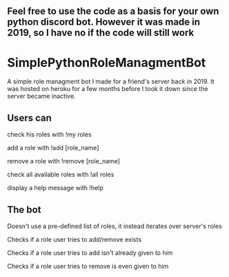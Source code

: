 <h2>Feel free to use the code as a basis for your own python discord bot. However it was made in 2019, so I have no if the code will still work</h2>
<h1> SimplePythonRoleManagmentBot </h1>
A simple role managment bot I made for a friend's server back in 2019. It was hosted on heroku for a few months before I took it down since the server became inactive.
<h2>Users can</h2>
<p>check his roles with !my roles</p>
<p>add a role with !add [role_name]</p>
<p>remove a role with !remove [role_name]</p>
<p>check all available roles with !all roles</p>
<p>display a help message with !help</p>
<h2>The bot</h2>
<p>Doesn't use a pre-defined list of roles, it instead iterates over server's roles</p>
<p>Checks if a role user tries to add/remove exists</p>
<p>Checks if a role user tries to add isn't already given to him</p>
<p>Checks if a role user tries to remove is even given to him</p>
